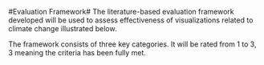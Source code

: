 #Evaluation Framework#
The literature-based evaluation framework developed will be used to assess effectiveness of visualizations related to climate change illustrated below.

The framework consists of three key categories. It will be rated from 1 to 3, 3 meaning the criteria has been fully met.
